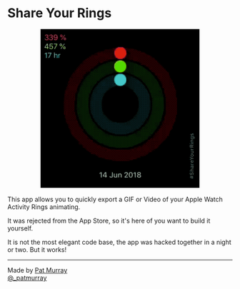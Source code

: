 # Share Your Rings

<p align="center">
  <img src="example.gif">
</p>

This app allows you to quickly export a GIF or Video of your Apple Watch Activity Rings animating. 

It was rejected from the App Store, so it's here of you want to build it yourself. 


It is not the most elegant code base, the app was hacked together in a night or two. But it works! 


----

Made by [Pat Murray](https://patmurray.co)   
[@\_patmurray](https://twitter.com/_patmurray)
